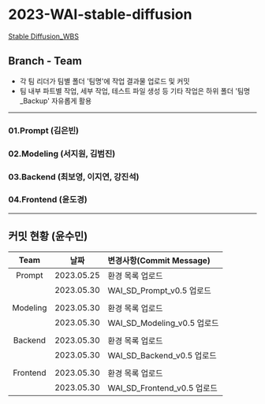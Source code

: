 2023-WAI-stable-diffusion
=====
[Stable Diffusion_WBS](https://docs.google.com/spreadsheets/d/1Kv0j0DuvL8gdNI38h110kOWvI5wmrC_Sv45lwh-WQ3g/edit?usp=sharing)
## Branch - Team
- 각 팀 리더가 팀별 폴더 '팀명'에 작업 결과물 업로드 및 커밋
- 팀 내부 파트별 작업, 세부 작업, 테스트 파일 생성 등 기타 작업은 하위 폴더 '팀명_Backup' 자유롭게 활용
---
### 01.Prompt (김은빈)
### 02.Modeling (서지원, 김범진)
### 03.Backend (최보영, 이지연, 강진석)
### 04.Frontend (윤도경)
---
## 커밋 현황 (윤수민)
|Team|날짜|변경사항(Commit Message)|
|:---:|:---:|:---|
|Prompt|2023.05.25|환경 목록 업로드|
||2023.05.30|WAI_SD_Prompt_v0.5 업로드|
||||||||
|Modeling|2023.05.30|환경 목록 업로드|
||2023.05.30|WAI_SD_Modeling_v0.5 업로드|
||||||||
|Backend|2023.05.30|환경 목록 업로드|
||2023.05.30|WAI_SD_Backend_v0.5 업로드|
||||||||
|Frontend|2023.05.30|환경 목록 업로드|
||2023.05.30|WAI_SD_Frontend_v0.5 업로드|
